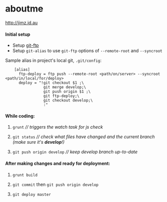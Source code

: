 # aboutme
http://jimz.id.au

#### Initial setup
* Setup [git-ftp](https://github.com/git-ftp/git-ftp)
* Setup `git-alias` to use `git-ftp` options of `--remote-root` and `--syncroot`

Sample alias in project's local git, `.git/config`:
```
    [alias]
      ftp-deploy = ftp push --remote-root <path/on/server> --syncroot <path/in/local/for/deploy>
      deploy = "!git checkout $1 ;\
                 git merge develop;\
                 git push origin $1 ;\
                 git ftp-deploy;\
                 git checkout develop;\
                 :"
```

#### While coding:

1. `grunt`  _// triggers the watch task for js check_

2. `git status`  _// check what files have changed and the current branch (make sure it's **develop**!)_

3. `git push origin develop`  _// keep develop branch up-to-date_


#### After making changes and ready for deployment:

1. `grunt build`

2. `git commit` then `git push origin develop`

3. `git deploy master`

